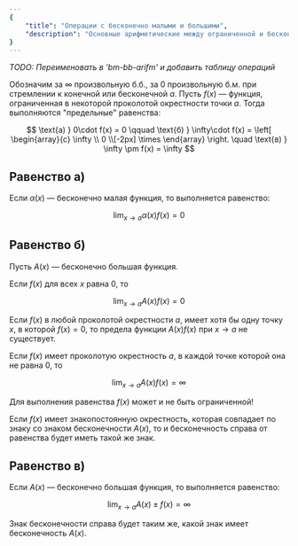 ```yaml
---
{
    "title": "Операции с бесконечно малыми и большими",
    "description": "Основные арифметические между ограниченной и бесконечно малой (большой) функциями."
}
---
```


*TODO: Переименовать в 'bm-bb-arifm' и добавить таблицу операций*

Обозначим за $\infty$ произвольную б.б., за $0$ произвольную б.м. при стремлении к конечной или бесконечной $a$. Пусть $f(x)$ — функция, ограниченная в некоторой проколотой окрестности точки $a$. Тогда выполняются "предельные" равенства:

$$ \text{а) } 0\cdot f(x) = 0 \qquad \text{б) } \infty\cdot f(x) = \left[ \begin{array}{c} \infty \\ 0 \\[-2px] \times \end{array} \right. \quad \text{в) } \infty \pm f(x) = \infty $$

## Равенство а)

Если $\alpha(x)$ — бесконечно малая функция, то выполняется равенство:

$$ \lim_{x \to a} \alpha(x) f(x) = 0 $$

## Равенство б)

Пусть $A(x)$ — бесконечно большая функция.

Если $f(x)$ для всех $x$ равна $0$, то

$$ \lim_{x \to a} A(x)f(x) = 0 $$

Если $f(x)$ в любой проколотой окрестности $a$, имеет хотя бы одну точку $x$, в которой $f(x) = 0$, то предела функции $A(x)f(x)$ при $x \to a$ не существует.

Если $f(x)$ имеет проколотую окрестность $a$, в каждой точке которой она не равна $0$, то

$$ \lim_{x \to a} A(x)f(x) = \infty $$

Для выполнения равенства $f(x)$ может и не быть ограниченной!

Если $f(x)$ имеет знакопостоянную окрестность, которая совпадает по знаку со знаком бесконечности $A(x)$, то и бесконечность справа от равенства будет иметь такой же знак.

## Равенство в)

Если $A(x)$ — бесконечно большая функция, то выполняется равенство:

$$ \lim_{x \to a} A(x) \pm f(x) = \infty $$

Знак бесконечности справа будет таким же, какой знак имеет бесконечность $A(x)$.